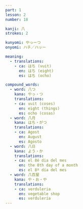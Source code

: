 ```yaml
---
part: 1
lesson: 2
number: 18

kanji: 八
strokes: 2

kunyomi: やっーつ
onyomi: ハチ／ハッー

meaning:
  - translations:
    - ca: はち (vuit)
      en: はち (eight)
      es: はち (ocho)

compound_words:
  - word: 八つ
    kana: やっ・つ
    translations:
    - ca: vuit (coses)
      en: eight (things)
      es: ocho (cosas)
  - word: 八月
    kana: はち・がつ
    translations:
    - ca: Agost
      en: August
      es: Agosto
  - word: 八日
    kana: よう・か
    translations:
    - ca: el 8é dia del mes
      en: the 8th day of a month
      es: el 8º día del mes
  - word: 八百屋
    kana: や・お・や
    translations:
    - ca: verduleria
      en: vegetable shop
      es: verdulería
---
```

